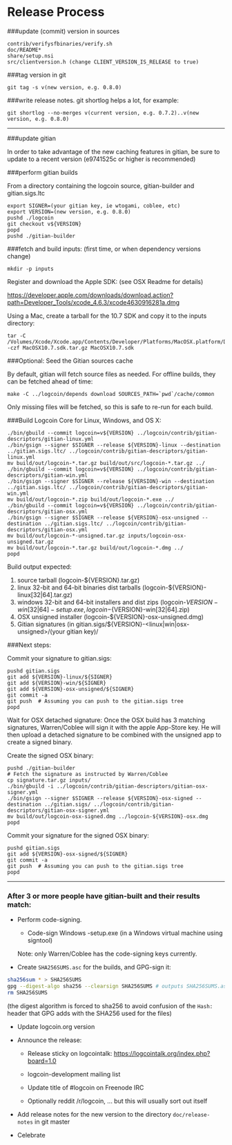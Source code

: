 Release Process
====================

###update (commit) version in sources

	contrib/verifysfbinaries/verify.sh
	doc/README*
	share/setup.nsi
	src/clientversion.h (change CLIENT_VERSION_IS_RELEASE to true)

###tag version in git

	git tag -s v(new version, e.g. 0.8.0)

###write release notes. git shortlog helps a lot, for example:

	git shortlog --no-merges v(current version, e.g. 0.7.2)..v(new version, e.g. 0.8.0)

* * *

###update gitian

 In order to take advantage of the new caching features in gitian, be sure to update to a recent version (e9741525c or higher is recommended)

###perform gitian builds

 From a directory containing the logcoin source, gitian-builder and gitian.sigs.ltc
  
	export SIGNER=(your gitian key, ie wtogami, coblee, etc)
	export VERSION=(new version, e.g. 0.8.0)
	pushd ./logcoin
	git checkout v${VERSION}
	popd
	pushd ./gitian-builder

###fetch and build inputs: (first time, or when dependency versions change)
 
	mkdir -p inputs

 Register and download the Apple SDK: (see OSX Readme for details)
 
 https://developer.apple.com/downloads/download.action?path=Developer_Tools/xcode_4.6.3/xcode4630916281a.dmg
 
 Using a Mac, create a tarball for the 10.7 SDK and copy it to the inputs directory:
 
	tar -C /Volumes/Xcode/Xcode.app/Contents/Developer/Platforms/MacOSX.platform/Developer/SDKs/ -czf MacOSX10.7.sdk.tar.gz MacOSX10.7.sdk

###Optional: Seed the Gitian sources cache

  By default, gitian will fetch source files as needed. For offline builds, they can be fetched ahead of time:

	make -C ../logcoin/depends download SOURCES_PATH=`pwd`/cache/common

  Only missing files will be fetched, so this is safe to re-run for each build.

###Build Logcoin Core for Linux, Windows, and OS X:
  
	./bin/gbuild --commit logcoin=v${VERSION} ../logcoin/contrib/gitian-descriptors/gitian-linux.yml
	./bin/gsign --signer $SIGNER --release ${VERSION}-linux --destination ../gitian.sigs.ltc/ ../logcoin/contrib/gitian-descriptors/gitian-linux.yml
	mv build/out/logcoin-*.tar.gz build/out/src/logcoin-*.tar.gz ../
	./bin/gbuild --commit logcoin=v${VERSION} ../logcoin/contrib/gitian-descriptors/gitian-win.yml
	./bin/gsign --signer $SIGNER --release ${VERSION}-win --destination ../gitian.sigs.ltc/ ../logcoin/contrib/gitian-descriptors/gitian-win.yml
	mv build/out/logcoin-*.zip build/out/logcoin-*.exe ../
	./bin/gbuild --commit logcoin=v${VERSION} ../logcoin/contrib/gitian-descriptors/gitian-osx.yml
	./bin/gsign --signer $SIGNER --release ${VERSION}-osx-unsigned --destination ../gitian.sigs.ltc/ ../logcoin/contrib/gitian-descriptors/gitian-osx.yml
	mv build/out/logcoin-*-unsigned.tar.gz inputs/logcoin-osx-unsigned.tar.gz
	mv build/out/logcoin-*.tar.gz build/out/logcoin-*.dmg ../
	popd
  Build output expected:

  1. source tarball (logcoin-${VERSION}.tar.gz)
  2. linux 32-bit and 64-bit binaries dist tarballs (logcoin-${VERSION}-linux[32|64].tar.gz)
  3. windows 32-bit and 64-bit installers and dist zips (logcoin-${VERSION}-win[32|64]-setup.exe, logcoin-${VERSION}-win[32|64].zip)
  4. OSX unsigned installer (logcoin-${VERSION}-osx-unsigned.dmg)
  5. Gitian signatures (in gitian.sigs/${VERSION}-<linux|win|osx-unsigned>/(your gitian key)/

###Next steps:

Commit your signature to gitian.sigs:

	pushd gitian.sigs
	git add ${VERSION}-linux/${SIGNER}
	git add ${VERSION}-win/${SIGNER}
	git add ${VERSION}-osx-unsigned/${SIGNER}
	git commit -a
	git push  # Assuming you can push to the gitian.sigs tree
	popd

  Wait for OSX detached signature:
	Once the OSX build has 3 matching signatures, Warren/Coblee will sign it with the apple App-Store key.
	He will then upload a detached signature to be combined with the unsigned app to create a signed binary.

  Create the signed OSX binary:

	pushd ./gitian-builder
	# Fetch the signature as instructed by Warren/Coblee
	cp signature.tar.gz inputs/
	./bin/gbuild -i ../logcoin/contrib/gitian-descriptors/gitian-osx-signer.yml
	./bin/gsign --signer $SIGNER --release ${VERSION}-osx-signed --destination ../gitian.sigs/ ../logcoin/contrib/gitian-descriptors/gitian-osx-signer.yml
	mv build/out/logcoin-osx-signed.dmg ../logcoin-${VERSION}-osx.dmg
	popd

Commit your signature for the signed OSX binary:

	pushd gitian.sigs
	git add ${VERSION}-osx-signed/${SIGNER}
	git commit -a
	git push  # Assuming you can push to the gitian.sigs tree
	popd

-------------------------------------------------------------------------

### After 3 or more people have gitian-built and their results match:

- Perform code-signing.

    - Code-sign Windows -setup.exe (in a Windows virtual machine using signtool)

  Note: only Warren/Coblee has the code-signing keys currently.

- Create `SHA256SUMS.asc` for the builds, and GPG-sign it:
```bash
sha256sum * > SHA256SUMS
gpg --digest-algo sha256 --clearsign SHA256SUMS # outputs SHA256SUMS.asc
rm SHA256SUMS
```
(the digest algorithm is forced to sha256 to avoid confusion of the `Hash:` header that GPG adds with the SHA256 used for the files)

- Update logcoin.org version

- Announce the release:

  - Release sticky on logcointalk: https://logcointalk.org/index.php?board=1.0

  - logcoin-development mailing list

  - Update title of #logcoin on Freenode IRC

  - Optionally reddit /r/logcoin, ... but this will usually sort out itself

- Add release notes for the new version to the directory `doc/release-notes` in git master

- Celebrate 
